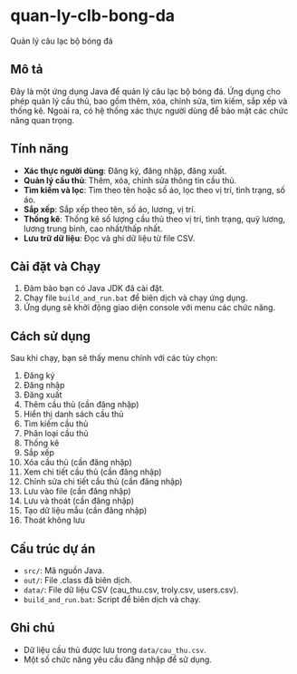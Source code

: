 # quan-ly-clb-bong-da
Quản lý câu lạc bộ bóng đá

## Mô tả

Đây là một ứng dụng Java để quản lý câu lạc bộ bóng đá. Ứng dụng cho phép quản lý cầu thủ, bao gồm thêm, xóa, chỉnh sửa, tìm kiếm, sắp xếp và thống kê. Ngoài ra, có hệ thống xác thực người dùng để bảo mật các chức năng quan trọng.

## Tính năng

- **Xác thực người dùng**: Đăng ký, đăng nhập, đăng xuất.
- **Quản lý cầu thủ**: Thêm, xóa, chỉnh sửa thông tin cầu thủ.
- **Tìm kiếm và lọc**: Tìm theo tên hoặc số áo, lọc theo vị trí, tình trạng, số áo.
- **Sắp xếp**: Sắp xếp theo tên, số áo, lương, vị trí.
- **Thống kê**: Thống kê số lượng cầu thủ theo vị trí, tình trạng, quỹ lương, lương trung bình, cao nhất/thấp nhất.
- **Lưu trữ dữ liệu**: Đọc và ghi dữ liệu từ file CSV.

## Cài đặt và Chạy

1. Đảm bảo bạn có Java JDK đã cài đặt.
2. Chạy file `build_and_run.bat` để biên dịch và chạy ứng dụng.
3. Ứng dụng sẽ khởi động giao diện console với menu các chức năng.

## Cách sử dụng

Sau khi chạy, bạn sẽ thấy menu chính với các tùy chọn:

1. Đăng ký
2. Đăng nhập
3. Đăng xuất
4. Thêm cầu thủ (cần đăng nhập)
5. Hiển thị danh sách cầu thủ
6. Tìm kiếm cầu thủ
7. Phân loại cầu thủ
8. Thống kê
9. Sắp xếp
10. Xóa cầu thủ (cần đăng nhập)
11. Xem chi tiết cầu thủ (cần đăng nhập)
12. Chỉnh sửa chi tiết cầu thủ (cần đăng nhập)
13. Lưu vào file (cần đăng nhập)
14. Lưu và thoát (cần đăng nhập)
15. Tạo dữ liệu mẫu (cần đăng nhập)
16. Thoát không lưu

## Cấu trúc dự án

- `src/`: Mã nguồn Java.
- `out/`: File .class đã biên dịch.
- `data/`: File dữ liệu CSV (cau_thu.csv, troly.csv, users.csv).
- `build_and_run.bat`: Script để biên dịch và chạy.

## Ghi chú

- Dữ liệu cầu thủ được lưu trong `data/cau_thu.csv`.
- Một số chức năng yêu cầu đăng nhập để sử dụng.
